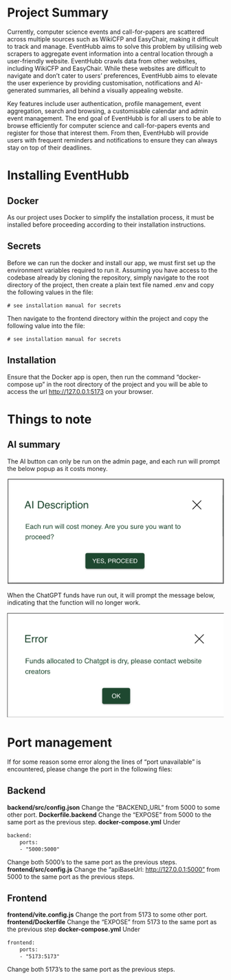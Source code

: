 # Project Summary 
Currently, computer science events and call-for-papers are scattered across multiple sources such as WikiCFP and EasyChair, making it difficult to track and manage. EventHubb aims to solve this problem by utilising web scrapers to aggregate event information into a central location through a user-friendly website. EventHubb crawls data from other websites, including WikiCFP and EasyChair. While these websites are difficult to navigate and don’t cater to users’ preferences, EventHubb aims to elevate the user experience by providing customisation, notifications and AI-generated summaries, all behind a visually appealing website.

Key features include user authentication, profile management, event aggregation, search and browsing, a customisable calendar and admin event management. The end goal of EventHubb is for all users to be able to browse efficiently for computer science and call-for-papers events and register for those that interest them. From then, EventHubb will provide users with frequent reminders and notifications to ensure they can always stay on top of their deadlines. 

# Installing EventHubb
## Docker
As our project uses Docker to simplify the installation process, it must be installed before proceeding according to their installation instructions.
## Secrets
Before we can run the docker and install our app, we must first set up the environment variables required to run it. Assuming you have access to the codebase already by cloning the repository, simply navigate to the root directory of the project, then create a plain text file named .env and copy the following values in the file:

```
# see installation manual for secrets
```

Then navigate to the frontend directory within the project and copy the following value into the file:

```
# see installation manual for secrets
```


## Installation
Ensure that the Docker app is open, then run the command “docker-compose up” in the root directory of the project and you will be able to access the url http://127.0.0.1:5173 on your browser.

# Things to note
## AI summary
The AI button can only be run on the admin page, and each run will prompt the below popup as it costs money. 

![alt text](image.png)

When the ChatGPT funds have run out, it will prompt the message below, indicating that the function will no longer work.

![alt text](image-1.png)

# Port management
If for some reason some error along the lines of “port unavailable” is encountered, please change the port in the following files:
## Backend
**backend/src/config.json**
Change the “BACKEND_URL” from 5000 to some other port.
**Dockerfile.backend**
Change the “EXPOSE” from 5000 to the same port as the previous step.
**docker-compose.yml**
Under
```
backend:
	ports:
    - "5000:5000"
```
Change both 5000’s to the same port as the previous steps.
**frontend/src/config.js**
Change the “apiBaseUrl: http://127.0.0.1:5000” from 5000 to the same port as the previous steps.
## Frontend
**frontend/vite.config.js**
Change the port from 5173 to some other port.
**frontend/Dockerfile**
Change the “EXPOSE” from 5173 to the same port as the previous step
**docker-compose.yml**
Under
```
frontend:
	ports:
    - "5173:5173"
```
Change both 5173’s to the same port as the previous steps.
